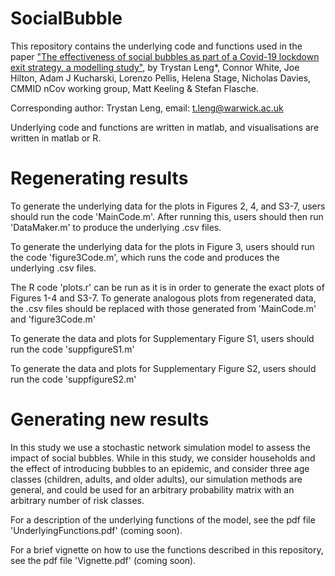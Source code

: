 # SocialBubble

This repository contains the underlying code and functions used in the paper ["The effectiveness of social bubbles as part of a Covid-19 lockdown exit strategy, a modelling study"](https://www.medrxiv.org/content/10.1101/2020.06.05.20123448v1), by Trystan Leng*, Connor White, Joe Hilton, Adam J Kucharski, 
Lorenzo Pellis, Helena Stage, Nicholas Davies, CMMID nCov working group, Matt Keeling & Stefan Flasche.



Corresponding author: Trystan Leng, email: t.leng@warwick.ac.uk

Underlying code and functions are written in matlab, and visualisations are written in matlab or R.

# Regenerating results

To generate the underlying data for the plots in Figures 2, 4, and S3-7, users should run the code 'MainCode.m'. After running this, users should then run 'DataMaker.m' to produce the underlying .csv files. 

To generate the underlying data for the plots in Figure 3, users should run the code 'figure3Code.m', which runs the code
and produces the underlying .csv files.

The R code 'plots.r' can be run as it is in order to generate the exact plots of Figures 1-4 and S3-7. To generate analogous plots from regenerated data, the .csv files should be replaced with those generated from 'MainCode.m' and 'figure3Code.m'

To generate the data and plots for Supplementary Figure S1, users should run the code 'suppfigureS1.m'

To generate the data and plots for Supplementary Figure S2, users should run the code 'suppfigureS2.m'

# Generating new results

In this study we use a stochastic network simulation model to assess the impact of social bubbles. While in this study, we 
consider households and the effect of introducing bubbles to an epidemic, and consider three age classes (children, adults, 
and older adults), our simulation methods are general, and could be used for an arbitrary probability matrix with an arbitrary 
number of risk classes. 

For a description of the underlying functions of the model, see the pdf file 'UnderlyingFunctions.pdf' (coming soon).

For a brief vignette on how to use the functions described in this repository, see the pdf file 'Vignette.pdf' (coming soon).

